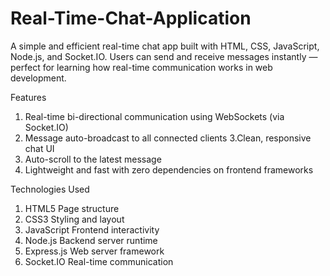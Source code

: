 # Real-Time-Chat-Application
A simple and efficient real-time chat app built with HTML, CSS, JavaScript, Node.js, and Socket.IO. Users can send and receive messages instantly — perfect for learning how real-time communication works in web development.

Features
1. Real-time bi-directional communication using WebSockets (via Socket.IO)
2. Message auto-broadcast to all connected clients
3.Clean, responsive chat UI
4. Auto-scroll to the latest message
5. Lightweight and fast with zero dependencies on frontend frameworks

Technologies Used
1. HTML5	Page structure
2. CSS3	Styling and layout
3. JavaScript	Frontend interactivity
4. Node.js	Backend server runtime
5. Express.js	Web server framework
6. Socket.IO	Real-time communication

